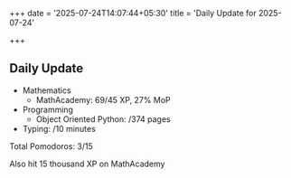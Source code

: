 +++
date = '2025-07-24T14:07:44+05:30'
title = 'Daily Update for 2025-07-24'

+++

## Daily Update

- Mathematics
  - MathAcademy: 69/45 XP, 27% MoP
- Programming 
  - Object Oriented Python: /374 pages
- Typing: /10 minutes

Total Pomodoros: 3/15

Also hit 15 thousand XP on MathAcademy
